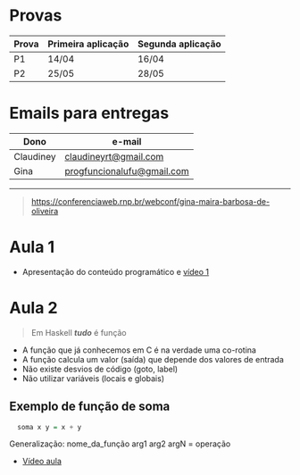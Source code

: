 # Provas
Prova|Primeira aplicação|Segunda aplicação
-----|------------------|-----------------
P1|14/04|16/04
P2|25/05|28/05

# Emails para entregas

Dono|e-mail
-----|----
Claudiney|claudineyrt@gmail.com
Gina|progfuncionalufu@gmail.com

<hr>

>https://conferenciaweb.rnp.br/webconf/gina-maira-barbosa-de-oliveira

# Aula 1

- Apresentação do conteúdo programático e [vídeo 1](https://www.youtube.com/watch?v=_lxyfCni9wY&feature=youtu.be&ab_channel=Bio-InspiredComputingLab)

# Aula 2

>Em Haskell ***tudo*** é função

- A função que já conhecemos em C é na verdade uma co-rotina
- A função calcula um valor (saída) que depende dos valores de entrada
- Não existe desvios de código (goto, label)
- Não utilizar variáveis (locais e globais)

## Exemplo de função de soma

```haskell
  soma x y = x + y
```

Generalização: nome_da_função arg1 arg2 argN = operação  
- [Vídeo aula](https://youtu.be/J9WrVk796bk)